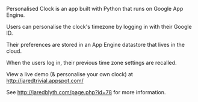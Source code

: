 Personalised Clock is an app built with Python that runs on Google App Engine. 

Users can personalise the clock's timezone by logging in with their Google ID. 

Their preferences are stored in an App Engine datastore that lives in the cloud.

When the users log in, their previous time zone settings are recalled.

View a live demo (& personalise your own clock) at http://jaredtrivial.appspot.com/

See http://jaredblyth.com/page.php?id=78 for more information.
